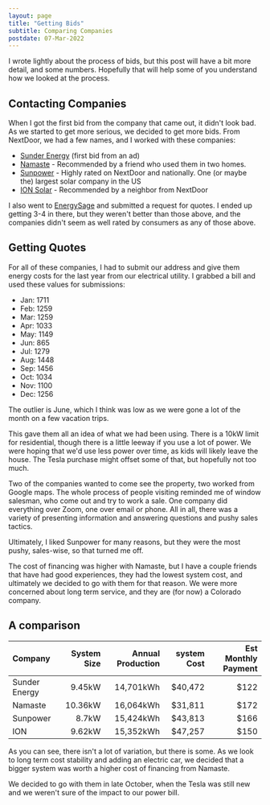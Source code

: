 ```yaml
---
layout: page
title: "Getting Bids"
subtitle: Comparing Companies
postdate: 07-Mar-2022
---
```


I wrote lightly about the process of bids, but this post will have a bit more detail, and some numbers. Hopefully that will help some of you understand how we looked at the process.

## Contacting Companies

When I got the first bid from the company that came out, it didn't look bad. As we started to get more serious, we decided to get more bids. From NextDoor, we had a few names, and I worked with these companies:

- [Sunder Energy](https://sunderenergy.com/) (first bid from an ad)
- [Namaste](https://www.namastesolar.com/) - Recommended by a friend who used them in two homes.
- [Sunpower](https://us.sunpower.com/) - Highly rated on NextDoor and nationally. One (or maybe the) largest solar company in the US
- [ION Solar](https://ionsolar.com/) - Recommended by a neighbor from NextDoor

I also went to [EnergySage]() and submitted a request for quotes. I ended up getting 3-4 in there, but they weren't better than those above, and the companies didn't seem as well rated by consumers as any of those above.

## Getting Quotes

For all of these companies, I had to submit our address and give them energy costs for the last year from our electrical utility. I grabbed a bill and used these values for submissions:

- Jan: 1711
- Feb: 1259
- Mar: 1259
- Apr: 1033
- May: 1149
- Jun: 865
- Jul: 1279
- Aug: 1448
- Sep: 1456
- Oct: 1034
- Nov: 1100
- Dec: 1256

The outlier is June, which I think was low as we were gone a lot of the month on a few vacation trips.

This gave them all an idea of what we had been using. There is a 10kW limit for residential, though there is a little leeway if you use a lot of power. We were hoping that we'd use less power over time, as kids will likely leave the house. The Tesla purchase might offset some of that, but hopefully not too much.

Two of the companies wanted to come see the property, two worked from Google maps. The whole process of people visiting reminded me of window salesman, who come out and try to work a sale. One company did everything over Zoom, one over email or phone. All in all, there was a variety of presenting information and answering questions and pushy sales tactics.

Ultimately, I liked Sunpower for many reasons, but they were the most pushy, sales-wise, so that turned me off. 

The cost of financing was higher with Namaste, but I have a couple friends that have had good experiences, they had the lowest system cost, and ultimately we decided to go with them for that reason. We were more concerned about long term service, and they are (for now) a Colorado company.
## A comparison

| Company | System Size | Annual Production | system Cost | Est Monthly Payment | 
|:--------|------------:|------------------:|------------:|--------------------:|
| Sunder Energy | 9.45kW | 14,701kWh | $40,472 | $122 |
| Namaste | 10.36kW | 16,064kWh | $31,811 | $172 |
| Sunpower | 8.7kW | 15,424kWh | $43,813 | $166 |
| ION | 9.62kW | 15,352kWh | $47,257 | $150 |

As you can see, there isn't a lot of variation, but there is some. As we look to long term cost stability and adding an electric car, we decided that a bigger system was worth a higher cost of financing from Namaste.

We decided to go with them in late October, when the Tesla was still new and we weren't sure of the impact to our power bill.


